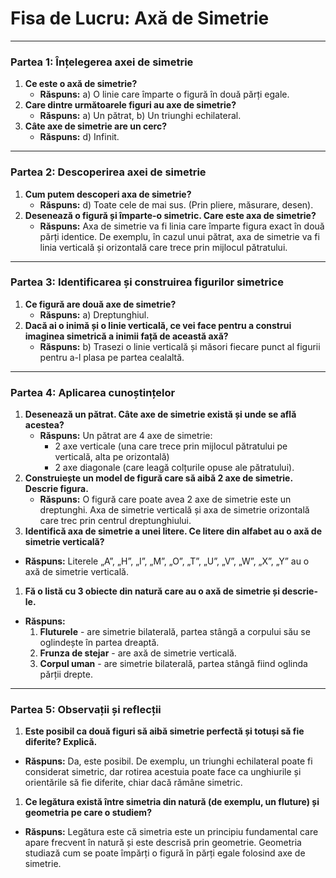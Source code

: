 # **Fisa de Lucru: Axă de Simetrie**

------

### **Partea 1: Înțelegerea axei de simetrie**

1. **Ce este o axă de simetrie?**
   - **Răspuns:** a) O linie care împarte o figură în două părți egale.
2. **Care dintre următoarele figuri au axe de simetrie?**
   - **Răspuns:** a) Un pătrat, b) Un triunghi echilateral.
3. **Câte axe de simetrie are un cerc?**
   - **Răspuns:** d) Infinit.

------

### **Partea 2: Descoperirea axei de simetrie**

1. **Cum putem descoperi axa de simetrie?**
   - **Răspuns:** d) Toate cele de mai sus. (Prin pliere, măsurare, desen).
2. **Desenează o figură și împarte-o simetric. Care este axa de simetrie?**
   - **Răspuns:** Axa de simetrie va fi linia care împarte figura exact în două părți identice. De exemplu, în cazul unui pătrat, axa de simetrie va fi linia verticală și orizontală care trece prin mijlocul pătratului.

------

### **Partea 3: Identificarea și construirea figurilor simetrice**

1. **Ce figură are două axe de simetrie?**
   - **Răspuns:** a) Dreptunghiul.
2. **Dacă ai o inimă și o linie verticală, ce vei face pentru a construi imaginea simetrică a inimii față de această axă?**
   - **Răspuns:** b) Trasezi o linie verticală și măsori fiecare punct al figurii pentru a-l plasa pe partea cealaltă.

------

### **Partea 4: Aplicarea cunoștințelor**

1. **Desenează un pătrat. Câte axe de simetrie există și unde se află acestea?**
   - **Răspuns:** Un pătrat are 4 axe de simetrie:
     - 2 axe verticale (una care trece prin mijlocul pătratului pe verticală, alta pe orizontală)
     - 2 axe diagonale (care leagă colțurile opuse ale pătratului).
2. **Construiește un model de figură care să aibă 2 axe de simetrie. Descrie figura.**
   - **Răspuns:** O figură care poate avea 2 axe de simetrie este un dreptunghi. Axa de simetrie verticală și axa de simetrie orizontală care trec prin centrul dreptunghiului.
3. **Identifică axa de simetrie a unei litere. Ce litere din alfabet au o axă de simetrie verticală?**

- **Răspuns:** Literele „A”, „H”, „I”, „M”, „O”, „T”, „U”, „V”, „W”, „X”, „Y” au o axă de simetrie verticală.

1. **Fă o listă cu 3 obiecte din natură care au o axă de simetrie și descrie-le.**

- **Răspuns:**
  1. **Fluturele** - are simetrie bilaterală, partea stângă a corpului său se oglindește în partea dreaptă.
  2. **Frunza de stejar** - are axă de simetrie verticală.
  3. **Corpul uman** - are simetrie bilaterală, partea stângă fiind oglinda părții drepte.

------

### **Partea 5: Observații și reflecții**

1. **Este posibil ca două figuri să aibă simetrie perfectă și totuși să fie diferite? Explică.**

- **Răspuns:** Da, este posibil. De exemplu, un triunghi echilateral poate fi considerat simetric, dar rotirea acestuia poate face ca unghiurile și orientările să fie diferite, chiar dacă rămâne simetric.

1. **Ce legătura există între simetria din natură (de exemplu, un fluture) și geometria pe care o studiem?**

- **Răspuns:** Legătura este că simetria este un principiu fundamental care apare frecvent în natură și este descrisă prin geometrie. Geometria studiază cum se poate împărți o figură în părți egale folosind axe de simetrie.